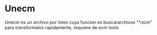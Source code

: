 # Unecm
Unecm es un archivo por lotes cuya funcion es buscararchivos "*.ecm" para transformalos rapidamente, requiere de ecm tools 
